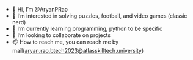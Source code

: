 - 👋 Hi, I’m @AryanPRao
- 👀 I’m interested in solving puzzles, football, and video games (classic nerd)
- 🌱 I’m currently learning programming, python to be specific
- 💞️ I’m looking to collaborate on projects 
- 📫 How to reach me, you can reach me by mail(aryan.rao.btech2023@atlasskilltech.university)
